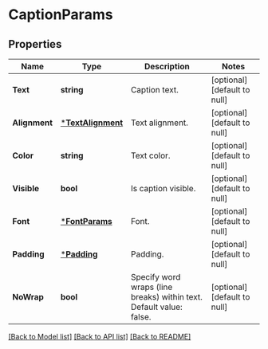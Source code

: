 # CaptionParams

## Properties

Name | Type | Description | Notes
------------ | ------------- | ------------- | -------------
**Text** | **string** | Caption text. | [optional] [default to null]
**Alignment** | [***TextAlignment**](TextAlignment.md) | Text alignment. | [optional] [default to null]
**Color** | **string** | Text color. | [optional] [default to null]
**Visible** | **bool** | Is caption visible. | [optional] [default to null]
**Font** | [***FontParams**](FontParams.md) | Font. | [optional] [default to null]
**Padding** | [***Padding**](Padding.md) | Padding. | [optional] [default to null]
**NoWrap** | **bool** | Specify word wraps (line breaks) within text. Default value: false. | [optional] [default to null]

[[Back to Model list]](../README.md#documentation-for-models) [[Back to API list]](../README.md#documentation-for-api-endpoints) [[Back to README]](../README.md)
